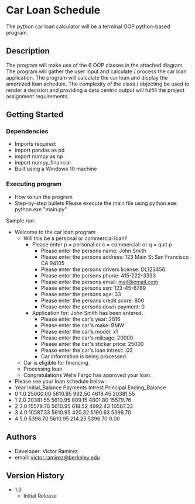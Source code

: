 # Car Loan Schedule

The python car loan calculator will be a terminal OOP python-based program.

## Description

The program will make use of the 6 OOP classes in the attached diagram. The program will gather the user input and calculate / process the car loan application. The program will calculate the car loan and display the amortized loan schedule. The complexity of the class / objecting be used to render a decision and providing a data centric output will fulfill the project assignment requirements.

## Getting Started

### Dependencies

* Imports required: 
* import pandas as pd 
* import numpy as np 
* import numpy_financial 
* Built using a Windows 10 machine 

### Executing program

* How to run the program
* Step-by-step bullets
Please execute the main file using python.exe:
python.exe "main.py"

Sample run:

* Welcome to the car loan program
  * Will this be a personal or commercial loan?
    * Please enter p = personal or c = commercial: or q = quit p
      * Please enter the persons name: John Smith
      * Please enter the persons address: 123 Main St San Francisco CA 94105
      * Please enter the persons drivers license: DL123456
      * Please enter the persons phone: 415-222-3333
      * Please enter the persons email: mail@email.com
      * Please enter the persons ssn: 123-45-6789
      * Please enter the persons age: 33
      * Please enter the persons credit score: 800
      * Please enter the persons down payment: 0
    * Application for: John Smith has been entered.
      * Please enter the car's year: 2016
      * Please enter the car's make: BMW
      * Please enter the car's model: x1
      * Please enter the car's mileage: 20000
      * Please enter the car's sticker price: 25000
      * Please enter the car's loan intrest: .03
      * Car information is being processed.
   * Car is eligible for financing.
   * Processing loan
   * Congratulations Wells Fargo has approved your loan.
 * Please see your loan schedule below:
 * Year  Initial_Balance  Payments  Intrest  Principal  Ending_Balance
 * 0   1.0         25000.00   5610.95   992.50    4618.45        20381.55
 * 1   2.0         20381.55   5610.95   809.15    4801.80        15579.76
 * 2   3.0         15579.76   5610.95   618.52    4992.43        10587.33
 * 3   4.0         10587.33   5610.95   420.32    5190.63         5396.70
 * 4   5.0          5396.70   5610.95   214.25    5396.70            0.00

## Authors

* Developer: Victor Ramirez
* email: victor.ramirez@berkeley.edu 

## Version History

* 1.0    
    * Initial Release
